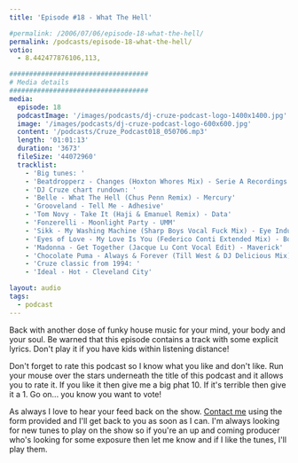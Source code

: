 ```yaml
---
title: 'Episode #18 - What The Hell'

#permalink: /2006/07/06/episode-18-what-the-hell/
permalink: /podcasts/episode-18-what-the-hell/
votio:
  - 8.442477876106,113,

###################################
# Media details
###################################
media:
  episode: 18
  podcastImage: '/images/podcasts/dj-cruze-podcast-logo-1400x1400.jpg'
  image: '/images/podcasts/dj-cruze-podcast-logo-600x600.jpg'
  content: '/podcasts/Cruze_Podcast018_050706.mp3'
  length: '01:01:13'
  duration: '3673'
  fileSize: '44072960'
  tracklist:
    - 'Big tunes: '
    - 'Beatdropperz - Changes (Hoxton Whores Mix) - Serie A Recordings'
    - 'DJ Cruze chart rundown: '
    - 'Belle - What The Hell (Chus Penn Remix) - Mercury'
    - 'Grooveland - Tell Me - Adhesive'
    - 'Tom Novy - Take It (Haji & Emanuel Remix) - Data'
    - 'Fonzerelli - Moonlight Party - UMM'
    - 'Sikk - My Washing Machine (Sharp Boys Vocal Fuck Mix) - Eye Industries'
    - 'Eyes of Love - My Love Is You (Federico Conti Extended Mix) - Born To Dance Records'
    - 'Madonna - Get Together (Jacque Lu Cont Vocal Edit) - Maverick'
    - 'Chocolate Puma - Always & Forever (Till West & DJ Delicious Mix) - Positiva'
    - 'Cruze classic from 1994: '
    - 'Ideal - Hot - Cleveland City'

layout: audio
tags:
  - podcast
---
```


Back with another dose of funky house music for your mind, your body and your soul. Be warned that this episode contains a track with some explicit lyrics. Don't play it if you have kids within listening distance!

Don't forget to rate this podcast so I know what you like and don't like. Run your mouse over the stars underneath the title of this podcast and it allows you to rate it. If you like it then give me a big phat 10. If it's terrible then give it a 1. Go on... you know you want to vote!

As always I love to hear your feed back on the show. [Contact me][25] using the form provided and I'll get back to you as soon as I can. I'm always looking for new tunes to play on the show so if you're an up and coming producer who's looking for some exposure then let me know and if I like the tunes, I'll play them.

[1]: http://ripple.radiotail.com/211/Cruze_Podcast018_050706.mp3
[2]: http://www.djcruze.co.uk/cms/podcasts/feed/rss2
[3]: http://www.beatdropperz.com/
[4]: http://www.hoxtonwhores.com/
[5]: http://www.bellemusic.net/
[6]: http://www.djchus.com/
[7]: http://www.mercuryrecords.co.uk/
[8]: http://www.adhesiverecords.co.uk/
[9]: http://tomnovy.com/
[10]: http://www.biglovemusic.co.uk/
[11]: http://www.ministryofsound.com/home/
[12]: http://www.ummrecords.com/
[13]: http://www.sikk.biz/
[14]: http://www.sharprecordings.co.uk/
[15]: http://www.borntodance.com/DISC-Eyesoflove-myloveisu.htm
[16]: http://www.federicoconti.com/
[17]: http://www.borntodance.com/
[18]: http://www.madonna.com/
[19]: http://www.codaagency.com/jacques.html
[20]: http://www.maverick.com/
[21]: http://www.chocolatepuma.com/
[22]: http://www.phunkwerk.de/
[23]: http://www.djdelicious.com/
[24]: http://www.positivarecords.com/
[25]: /contact
